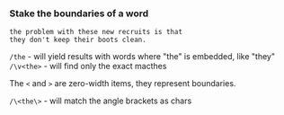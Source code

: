 ### Stake the boundaries of a word

```
the problem with these new recruits is that
they don't keep their boots clean.
```

`/the` - will yield results with words where "the" is embedded, like "they"
`/\v<the>` - will find only the exact macthes
<!-- HACK: `<…>` to simplify regexes -->

The `<` and `>` are zero-width items, they represent boundaries.

`/\<the\>` - will match the angle brackets as chars
